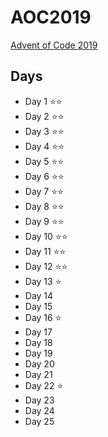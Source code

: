 # AOC2019
[Advent of Code 2019](https://adventofcode.com/2019)
## Days
* Day  1 ⭐⭐
* Day  2 ⭐⭐
* Day  3 ⭐⭐
* Day  4 ⭐⭐
* Day  5 ⭐⭐
* Day  6 ⭐⭐
* Day  7 ⭐⭐
* Day  8 ⭐⭐
* Day  9 ⭐⭐
* Day 10 ⭐⭐
* Day 11 ⭐⭐
* Day 12 ⭐⭐
* Day 13 ⭐
* Day 14 
* Day 15 
* Day 16 ⭐
* Day 17 
* Day 18 
* Day 19 
* Day 20 
* Day 21 
* Day 22 ⭐
* Day 23 
* Day 24 
* Day 25 
